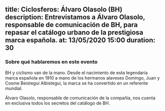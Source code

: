 title: Ciclosferos: Álvaro Olasolo (BH)
description: Entrevistamos a Álvaro Olasolo, responsable de comunicación de BH, para repasar el catálogo urbano de la prestigiosa marca española.
at: 13/05/2020 15:00
duration: 30
----
### Sobre qué hablaremos en este evento

BH y ciclismo van de la mano. Desde el nacimiento de esta legendaria marca española en 1910 a mano de los hermanos alaveses Domingo, Juan y Cosme Beistegui Albistegui, la marca se ha convertido en un referente mundial. 

Álvaro Olasolo, responsable de comunicación de la compañía, nos cuenta en exclusiva todos los secretos del catálogo de BH. 
